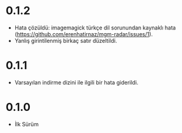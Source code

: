 # 0.1.2
  - Hata çözüldü: imagemagick türkçe dil sorunundan kaynaklı hata
    (https://github.com/erenhatirnaz/mgm-radar/issues/1).
  - Yanlış girintilenmiş birkaç satır düzeltildi.

# 0.1.1
  - Varsayılan indirme dizini ile ilgili bir hata giderildi.

# 0.1.0
  - İlk Sürüm
